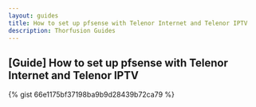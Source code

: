 ```yaml
---
layout: guides
title: How to set up pfsense with Telenor Internet and Telenor IPTV
description: Thorfusion Guides
---
```


## [Guide] How to set up pfsense with Telenor Internet and Telenor IPTV

{% gist 66e1175bf37198ba9b9d28439b72ca79 %}
